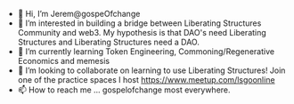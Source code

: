 - 👋 Hi, I’m Jerem@gospeOfchange
- 👀 I’m interested in building a bridge between Liberating Structures Community and web3. My hypothesis is that DAO's need Liberating Structures and Liberating Structures need a DAO.
- 🌱 I’m currently learning Token Engineering, Commoning/Regenerative Economics and memesis
- 💞️ I’m looking to collaborate on learning to use Liberating Structures! Join one of the practice spaces I host https://www.meetup.com/lsgoonline
- 📫 How to reach me ... gospelofchange most everywhere. 

<!---
JeremyAndTheGospelOfChange/JeremyAndTheGospelOfChange is a ✨ special ✨ repository because its `README.md` (this file) appears on your GitHub profile.
You can click the Preview link to take a look at your changes.
--->
